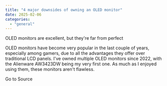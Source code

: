 ```yaml
---
title: "4 major downsides of owning an OLED monitor"
date: 2025-02-06
categories: 
  - "general"
---
```


OLED monitors are excellent, but they're far from perfect

OLED monitors have become very popular in the last couple of years, especially among gamers, due to all the advantages they offer over traditional LCD panels. I've owned multiple OLED monitors since 2022, with the Alienware AW3423DW being my very first one. As much as I enjoyed using them, these monitors aren't flawless.

Go to Source
